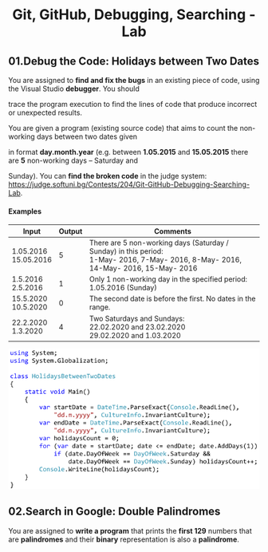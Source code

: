 # <p align="center"> Git, GitHub, Debugging, Searching - Lab <p>

## 01.**Debug the Code:** __Holidays between Two Dates__

You are assigned to **find and fix the bugs** in an existing piece of code, using the Visual Studio **debugger**. You should

trace the program execution to find the lines of code that produce incorrect or unexpected results.

You are given a program (existing source code) that aims to count the non-working days between two dates given

in format **day.month.year** (e.g. between __1.05.2015__ and __15.05.2015__ there are **5** non-working days – Saturday and

Sunday).
You can **find the broken code** in the judge system: https://judge.softuni.bg/Contests/204/Git-GitHub-Debugging-Searching-Lab. 

#### Examples

|**Input**|**Output**|**Comments**|
|---|---|---|
|1.05.2016 <br/> 15.05.2016 |5| There are 5 non-working days (Saturday / Sunday) in this period: <br/> 1-May- 2016, 7-May- 2016, 8-May- 2016, 14-May- 2016, 15-May- 2016|
|1.5.2016 <br/> 2.5.2016 |1| Only 1 non-working day in the specified period: 1.05.2016 (Sunday)|
|15.5.2020 <br/> 10.5.2020 |0| The second date is before the first. No dates in the range.|
|22.2.2020 <br/> 1.3.2020 |4|Two Saturdays and Sundays: <br/> 22.02.2020 and 23.02.2020 <br/> 29.02.2020 and 1.03.2020 |

![Not fount](/SoftUni-Software-Engineering-master/Programmin%20Fundamentals/Homeworks%20and%20Labs/images/debugging1.png)

## 02.**Search in Google:** __Double Palindromes__

You are assigned to **write a program** that prints the **first 129** numbers that are **palindromes** and their **binary** representation is also a **palindrome**.